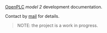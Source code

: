 [OpenPLC](https://openplc.fossee.in/) _model 2_ development documentation.

Contact by [mail](mailto:contact-openplc@fossee.in) for details.

> NOTE: the project is a work in progress.